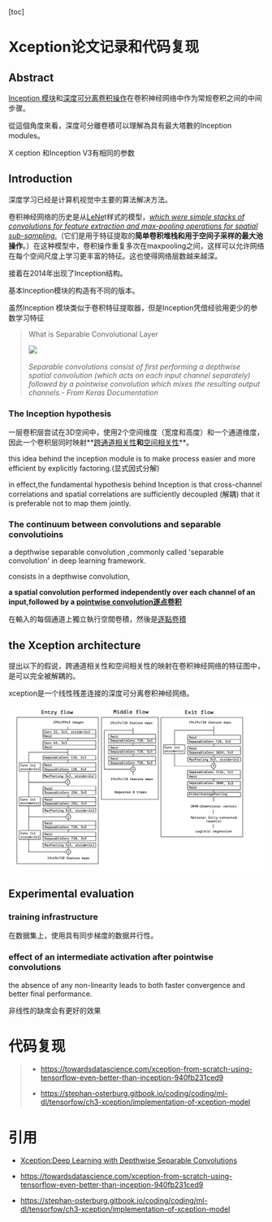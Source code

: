 [toc]



# Xception论文记录和代码复现



## Abstract

<u>Inception 模块</u>和<u>深度可分离卷积操作</u>在卷积神经网络中作为常规卷积之间的中间步骤。

從這個角度來看，深度可分離卷積可以理解為具有最大塔數的Inception modules。



X ception 和Inception V3有相同的参数



## Introduction

深度学习已经是计算机视觉中主要的算法解决方法。

卷积神经网络的历史是从[LeNe](https://zh.d2l.ai/chapter_convolutional-neural-networks/lenet.html)t样式的模型，<u>*which were simple stacks of convolutions for feature extraction and max-pooling operations for spatial sub-sampling*.</u>（它们是用于特征提取的**简单卷积堆栈和用于空间子采样的最大池操作**。）在这种模型中，卷积操作重复多次在maxpooling之间，这样可以允许网络在每个空间尺度上学习更丰富的特征。这也使得网络层数越来越深。

接着在2014年出现了Inception结构。



基本Inception模块的构造有不同的版本。

虽然Inception 模块类似于卷积特征提取器，但是Inception凭借经验用更少的参数学习特征

> What is Separable Convolutional Layer
>
> <img src= 'https://miro.medium.com/max/1400/1*DfE-E_4TqPKbn-5J9EDHww.webp'>
>
> *Separable convolutions consist of first performing a depthwise spatial convolution (which acts on each input channel separately) followed by a pointwise convolution which mixes the resulting output channels.- From Keras Documentation*
>
> 

### The Inception hypothesis 

一层卷积层尝试在3D空间中，使用2个空间维度（宽度和高度）和一个通道维度，因此一个卷积层同时映射**<u>跨通道相关性</u>**和**<u>空间相关性</u>**。



this idea behind the inception module is to make process easier and more efficient by explicitly factoring.(显式因式分解)



in effect,the fundamental hypothesis behind Inception is that cross-channel correlations and spatial correlations are sufficiently decoupled (解耦) that it is preferable not to map them jointly.



### The continuum between convolutions and separable convolutioins

a depthwise separable convolution ,commonly called 'separable convolution' in deep learning framework.

consists in a depthwise convolution, 

**a spatial convolution performed independently over each channel of an input,followed by a <u>pointwise convolution逐点卷积</u>**

在輸入的每個通道上獨立執行空間卷積，然後是<u>逐點卷積</u>



## the Xception architecture

提出以下的假说，跨通道相关性和空间相关性的映射在卷积神经网络的特征图中，是可以完全被解耦的。



xception是一个线性残差连接的深度可分离卷积神经网络。

<img src="../src/xception.png">



## Experimental evaluation

### training infrastructure

在数据集上，使用具有同步梯度的数据并行性。



### effect of an intermediate activation after pointwise convolutions

the absence of any non-linearity leads to both faster convergence and better final performance.

非线性的缺席会有更好的效果



# 代码复现

> - https://towardsdatascience.com/xception-from-scratch-using-tensorflow-even-better-than-inception-940fb231ced9
>
> - https://stephan-osterburg.gitbook.io/coding/coding/ml-dl/tensorfow/ch3-xception/implementation-of-xception-model

# 引用

- [Xception:Deep Learning with Depthwise Separable Convolutions](https://arxiv.org/pdf/1610.02357.pdf)

- https://towardsdatascience.com/xception-from-scratch-using-tensorflow-even-better-than-inception-940fb231ced9

- https://stephan-osterburg.gitbook.io/coding/coding/ml-dl/tensorfow/ch3-xception/implementation-of-xception-model
